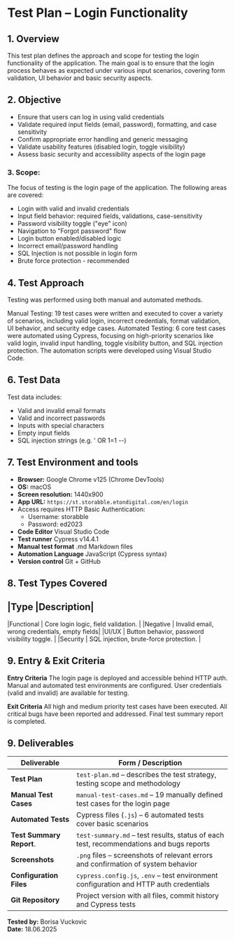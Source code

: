 # Test Plan – Login Functionality

## 1. Overview
This test plan defines the approach and scope for testing the login functionality of the application. The main goal is to ensure that the login process behaves as expected under various input scenarios, covering form validation, UI behavior and basic security aspects.


## 2. Objective
- Ensure that users can log in using valid credentials
- Validate required input fields (email, password), formatting, and case sensitivity
- Confirm appropriate error handling and generic messaging
- Validate usability features (disabled login, toggle visibility)
- Assess basic security and accessibility aspects of the login page

### 3. Scope:
The focus of testing is the login page of the application. The following areas are covered:

- Login with valid and invalid credentials
- Input field behavior: required fields, validations, case-sensitivity
- Password visibility toggle ("eye" icon)
- Navigation to "Forgot password" flow
- Login button enabled/disabled logic
- Incorrect email/password handling
- SQL Injection is not possible in login form
- Brute force protection - recommended

## 4. Test Approach
Testing was performed using both manual and automated methods.

Manual Testing:
19 test cases were written and executed to cover a variety of scenarios, including valid login, incorrect credentials, format validation, UI behavior, and security edge cases.
Automated Testing:
6 core test cases were automated using Cypress, focusing on high-priority scenarios like valid login, invalid input handling, toggle visibility button, and SQL injection protection. The automation scripts were developed using Visual Studio Code.

## 6. Test Data
Test data includes:

- Valid and invalid email formats
- Valid and incorrect passwords
- Inputs with special characters
- Empty input fields
- SQL injection strings (e.g. ' OR 1=1 --)


## 7. Test Environment and tools
- **Browser:** Google Chrome v125 (Chrome DevTools)
- **OS:** macOS 
- **Screen resolution:** 1440x900
- **App URL:** `https://st.storabble.etondigital.com/en/login`
- Access requires HTTP Basic Authentication:
  - Username: storabble
  - Password: ed2023
- **Code Editor** Visual Studio Code
- **Test runner** Cypress v14.4.1
- **Manual test format** .md Markdown files
- **Automation Language** JavaScript (Cypress syntax)
- **Version control** Git + GitHub

## 8. Test Types Covered

|Type	        |Description|
---------------------------------------------------------------
|Functional	  | Core login logic, field validation.           |
|Negative	    | Invalid email, wrong credentials, empty fields|
|UI/UX	      | Button behavior, password visibility toggle.  |
|Security  	  | SQL injection, brute-force protection.        |

## 9. Entry & Exit Criteria

**Entry Criteria**
The login page is deployed and accessible behind HTTP auth.
Manual and automated test environments are configured.
User credentials (valid and invalid) are available for testing.

**Exit Criteria**
All high and medium priority test cases have been executed.
All critical bugs have been reported and addressed.
Final test summary report is completed.


## 9. Deliverables

| Deliverable               | Form / Description                                                                      |
|---------------------------|-----------------------------------------------------------------------------------------|
| **Test Plan**             | `test-plan.md` – describes the test strategy, testing scope and methodology             |
| **Manual Test Cases**     | `manual-test-cases.md` – 19 manually defined test cases for the login page              |
| **Automated Tests**       |  Cypress files (`.js`) – 6 automated tests cover basic scenarios                        |
| **Test Summary Report**.  | `test-summary.md` – test results, status of each test, recommendations and bugs reports |
| **Screenshots**           | `.png` files – screenshots of relevant errors and confirmation of system behavior       |
| **Configuration Files**   | `cypress.config.js`, `.env` – test environment configuration and HTTP auth credentials  |
| **Git Repository**        | Project version with all files, commit history and Cypress tests                        |


**Tested by:** Borisa Vuckovic  
**Date:** 18.06.2025



